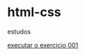 # html-css
 estudos


<a href="https://xkuth.github.io/html-css/exercicios/ex002/index.html">executar o exercicio 001</a>